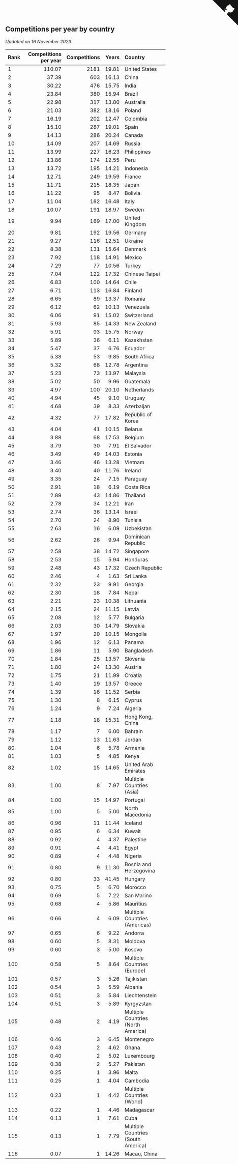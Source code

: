 ## Competitions per year by country

*Updated on 16 November 2023*

| Rank | Competitions per year | Competitions | Years | Country |
| :--- | ---: | ---: | ---: | :--- |
| 1 | 110.07 | 2181 | 19.81 | United States |
| 2 | 37.39 | 603 | 16.13 | China |
| 3 | 30.22 | 476 | 15.75 | India |
| 4 | 23.84 | 380 | 15.94 | Brazil |
| 5 | 22.98 | 317 | 13.80 | Australia |
| 6 | 21.03 | 382 | 18.16 | Poland |
| 7 | 16.19 | 202 | 12.47 | Colombia |
| 8 | 15.10 | 287 | 19.01 | Spain |
| 9 | 14.13 | 286 | 20.24 | Canada |
| 10 | 14.09 | 207 | 14.69 | Russia |
| 11 | 13.99 | 227 | 16.23 | Philippines |
| 12 | 13.86 | 174 | 12.55 | Peru |
| 13 | 13.72 | 195 | 14.21 | Indonesia |
| 14 | 12.71 | 249 | 19.59 | France |
| 15 | 11.71 | 215 | 18.35 | Japan |
| 16 | 11.22 | 95 | 8.47 | Bolivia |
| 17 | 11.04 | 182 | 16.48 | Italy |
| 18 | 10.07 | 191 | 18.97 | Sweden |
| 19 | 9.94 | 169 | 17.00 | United Kingdom |
| 20 | 9.81 | 192 | 19.56 | Germany |
| 21 | 9.27 | 116 | 12.51 | Ukraine |
| 22 | 8.38 | 131 | 15.64 | Denmark |
| 23 | 7.92 | 118 | 14.91 | Mexico |
| 24 | 7.29 | 77 | 10.56 | Turkey |
| 25 | 7.04 | 122 | 17.32 | Chinese Taipei |
| 26 | 6.83 | 100 | 14.64 | Chile |
| 27 | 6.71 | 113 | 16.84 | Finland |
| 28 | 6.65 | 89 | 13.37 | Romania |
| 29 | 6.12 | 62 | 10.13 | Venezuela |
| 30 | 6.06 | 91 | 15.02 | Switzerland |
| 31 | 5.93 | 85 | 14.33 | New Zealand |
| 32 | 5.91 | 93 | 15.75 | Norway |
| 33 | 5.89 | 36 | 6.11 | Kazakhstan |
| 34 | 5.47 | 37 | 6.76 | Ecuador |
| 35 | 5.38 | 53 | 9.85 | South Africa |
| 36 | 5.32 | 68 | 12.78 | Argentina |
| 37 | 5.23 | 73 | 13.97 | Malaysia |
| 38 | 5.02 | 50 | 9.96 | Guatemala |
| 39 | 4.97 | 100 | 20.10 | Netherlands |
| 40 | 4.94 | 45 | 9.10 | Uruguay |
| 41 | 4.68 | 39 | 8.33 | Azerbaijan |
| 42 | 4.32 | 77 | 17.82 | Republic of Korea |
| 43 | 4.04 | 41 | 10.15 | Belarus |
| 44 | 3.88 | 68 | 17.53 | Belgium |
| 45 | 3.79 | 30 | 7.91 | El Salvador |
| 46 | 3.49 | 49 | 14.03 | Estonia |
| 47 | 3.46 | 46 | 13.28 | Vietnam |
| 48 | 3.40 | 40 | 11.76 | Ireland |
| 49 | 3.35 | 24 | 7.15 | Paraguay |
| 50 | 2.91 | 18 | 6.19 | Costa Rica |
| 51 | 2.89 | 43 | 14.86 | Thailand |
| 52 | 2.78 | 34 | 12.21 | Iran |
| 53 | 2.74 | 36 | 13.14 | Israel |
| 54 | 2.70 | 24 | 8.90 | Tunisia |
| 55 | 2.63 | 16 | 6.09 | Uzbekistan |
| 56 | 2.62 | 26 | 9.94 | Dominican Republic |
| 57 | 2.58 | 38 | 14.72 | Singapore |
| 58 | 2.53 | 15 | 5.94 | Honduras |
| 59 | 2.48 | 43 | 17.32 | Czech Republic |
| 60 | 2.46 | 4 | 1.63 | Sri Lanka |
| 61 | 2.32 | 23 | 9.91 | Georgia |
| 62 | 2.30 | 18 | 7.84 | Nepal |
| 63 | 2.21 | 23 | 10.38 | Lithuania |
| 64 | 2.15 | 24 | 11.15 | Latvia |
| 65 | 2.08 | 12 | 5.77 | Bulgaria |
| 66 | 2.03 | 30 | 14.79 | Slovakia |
| 67 | 1.97 | 20 | 10.15 | Mongolia |
| 68 | 1.96 | 12 | 6.13 | Panama |
| 69 | 1.86 | 11 | 5.90 | Bangladesh |
| 70 | 1.84 | 25 | 13.57 | Slovenia |
| 71 | 1.80 | 24 | 13.30 | Austria |
| 72 | 1.75 | 21 | 11.99 | Croatia |
| 73 | 1.40 | 19 | 13.57 | Greece |
| 74 | 1.39 | 16 | 11.52 | Serbia |
| 75 | 1.30 | 8 | 6.15 | Cyprus |
| 76 | 1.24 | 9 | 7.24 | Algeria |
| 77 | 1.18 | 18 | 15.31 | Hong Kong, China |
| 78 | 1.17 | 7 | 6.00 | Bahrain |
| 79 | 1.12 | 13 | 11.63 | Jordan |
| 80 | 1.04 | 6 | 5.78 | Armenia |
| 81 | 1.03 | 5 | 4.85 | Kenya |
| 82 | 1.02 | 15 | 14.65 | United Arab Emirates |
| 83 | 1.00 | 8 | 7.97 | Multiple Countries (Asia) |
| 84 | 1.00 | 15 | 14.97 | Portugal |
| 85 | 1.00 | 5 | 5.00 | North Macedonia |
| 86 | 0.96 | 11 | 11.44 | Iceland |
| 87 | 0.95 | 6 | 6.34 | Kuwait |
| 88 | 0.92 | 4 | 4.37 | Palestine |
| 89 | 0.91 | 4 | 4.41 | Egypt |
| 90 | 0.89 | 4 | 4.48 | Nigeria |
| 91 | 0.80 | 9 | 11.30 | Bosnia and Herzegovina |
| 92 | 0.80 | 33 | 41.45 | Hungary |
| 93 | 0.75 | 5 | 6.70 | Morocco |
| 94 | 0.69 | 5 | 7.22 | San Marino |
| 95 | 0.68 | 4 | 5.86 | Mauritius |
| 96 | 0.66 | 4 | 6.09 | Multiple Countries (Americas) |
| 97 | 0.65 | 6 | 9.22 | Andorra |
| 98 | 0.60 | 5 | 8.31 | Moldova |
| 99 | 0.60 | 3 | 5.00 | Kosovo |
| 100 | 0.58 | 5 | 8.64 | Multiple Countries (Europe) |
| 101 | 0.57 | 3 | 5.26 | Tajikistan |
| 102 | 0.54 | 3 | 5.59 | Albania |
| 103 | 0.51 | 3 | 5.84 | Liechtenstein |
| 104 | 0.51 | 3 | 5.89 | Kyrgyzstan |
| 105 | 0.48 | 2 | 4.19 | Multiple Countries (North America) |
| 106 | 0.46 | 3 | 6.45 | Montenegro |
| 107 | 0.43 | 2 | 4.62 | Ghana |
| 108 | 0.40 | 2 | 5.02 | Luxembourg |
| 109 | 0.38 | 2 | 5.27 | Pakistan |
| 110 | 0.25 | 1 | 3.96 | Malta |
| 111 | 0.25 | 1 | 4.04 | Cambodia |
| 112 | 0.23 | 1 | 4.42 | Multiple Countries (World) |
| 113 | 0.22 | 1 | 4.46 | Madagascar |
| 114 | 0.13 | 1 | 7.61 | Cuba |
| 115 | 0.13 | 1 | 7.79 | Multiple Countries (South America) |
| 116 | 0.07 | 1 | 14.26 | Macau, China |


<a href="https://github.com/JustinTimeCuber/wca_statistics" class="github-corner" aria-label="View source on Github"><svg width="80" height="80" viewBox="0 0 250 250" style="fill:#151513; color:#fff; position: absolute; top: 0; border: 0; right: 0;" aria-hidden="true"><path d="M0,0 L115,115 L130,115 L142,142 L250,250 L250,0 Z"></path><path d="M128.3,109.0 C113.8,99.7 119.0,89.6 119.0,89.6 C122.0,82.7 120.5,78.6 120.5,78.6 C119.2,72.0 123.4,76.3 123.4,76.3 C127.3,80.9 125.5,87.3 125.5,87.3 C122.9,97.6 130.6,101.9 134.4,103.2" fill="currentColor" style="transform-origin: 130px 106px;" class="octo-arm"></path><path d="M115.0,115.0 C114.9,115.1 118.7,116.5 119.8,115.4 L133.7,101.6 C136.9,99.2 139.9,98.4 142.2,98.6 C133.8,88.0 127.5,74.4 143.8,58.0 C148.5,53.4 154.0,51.2 159.7,51.0 C160.3,49.4 163.2,43.6 171.4,40.1 C171.4,40.1 176.1,42.5 178.8,56.2 C183.1,58.6 187.2,61.8 190.9,65.4 C194.5,69.0 197.7,73.2 200.1,77.6 C213.8,80.2 216.3,84.9 216.3,84.9 C212.7,93.1 206.9,96.0 205.4,96.6 C205.1,102.4 203.0,107.8 198.3,112.5 C181.9,128.9 168.3,122.5 157.7,114.1 C157.9,116.9 156.7,120.9 152.7,124.9 L141.0,136.5 C139.8,137.7 141.6,141.9 141.8,141.8 Z" fill="currentColor" class="octo-body"></path></svg></a><style>.github-corner:hover .octo-arm{animation:octocat-wave 560ms ease-in-out}@keyframes octocat-wave{0%,100%{transform:rotate(0)}20%,60%{transform:rotate(-25deg)}40%,80%{transform:rotate(10deg)}}@media (max-width:500px){.github-corner:hover .octo-arm{animation:none}.github-corner .octo-arm{animation:octocat-wave 560ms ease-in-out}}</style>
